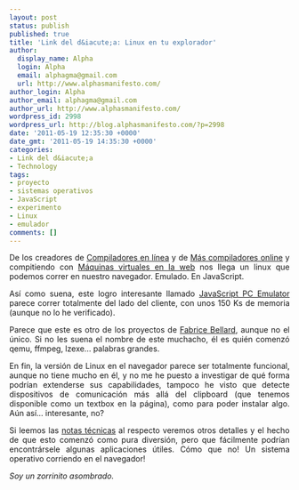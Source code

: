 ```yaml
---
layout: post
status: publish
published: true
title: 'Link del d&iacute;a: Linux en tu explorador'
author:
  display_name: Alpha
  login: Alpha
  email: alphagma@gmail.com
  url: http://www.alphasmanifesto.com/
author_login: Alpha
author_email: alphagma@gmail.com
author_url: http://www.alphasmanifesto.com/
wordpress_id: 2998
wordpress_url: http://blog.alphasmanifesto.com/?p=2998
date: '2011-05-19 12:35:30 +0000'
date_gmt: '2011-05-19 14:35:30 +0000'
categories:
- Link del d&iacute;a
- Technology
tags:
- proyecto
- sistemas operativos
- JavaScript
- experimento
- Linux
- emulador
comments: []
---
```

<p style="text-align: justify;">De los creadores de <a href="https://blog.alphasmanifesto.com/2008/03/28/link-del-dia-compiladores-en-linea/">Compiladores en l&iacute;nea</a> y de <a href="https://blog.alphasmanifesto.com/2009/09/10/link-del-dia-mas-compiladores-online/">M&aacute;s compiladores online</a> y compitiendo con <a href="https://blog.alphasmanifesto.com/2010/07/21/link-del-dia-maquinas-virtuales-en-la-web/">M&aacute;quinas virtuales en la web</a> nos llega un linux que podemos correr en nuestro navegador. Emulado. En JavaScript.</p>
<p style="text-align: justify;">As&iacute; como suena, este logro interesante llamado <a href="http://bellard.org/jslinux/">JavaScript PC Emulator</a> parece correr totalmente del lado del cliente, con unos 150 Ks de memoria (aunque no lo he verificado).</p>
<p style="text-align: justify;">Parece que este es otro de los proyectos de <a href="http://bellard.org/">Fabrice Bellard</a>, aunque no el &uacute;nico. Si no les suena el nombre de este muchacho, &eacute;l es qui&eacute;n comenz&oacute; qemu, ffmpeg, lzexe... palabras grandes.</p>
<p style="text-align: justify;">En fin, la versi&oacute;n de Linux en el navegador parece ser totalmente funcional, aunque no tiene mucho en &eacute;l, y no me he puesto a investigar de qu&eacute; forma podr&iacute;an extenderse sus capabilidades, tampoco he visto que detecte dispositivos de comunicaci&oacute;n m&aacute;s all&aacute; del clipboard (que tenemos disponible como un textbox en la p&aacute;gina), como para poder instalar algo. A&uacute;n as&iacute;... interesante, no?</p>
<p style="text-align: justify;">Si leemos las <a href="http://bellard.org/jslinux/tech.html">notas t&eacute;cnicas</a> al respecto veremos otros detalles y el hecho de que esto comenz&oacute; como pura diversi&oacute;n, pero que f&aacute;cilmente podr&iacute;an encontr&aacute;rsele algunas aplicaciones &uacute;tiles. C&oacute;mo que no! Un sistema operativo corriendo en el navegador!</p>
<p style="text-align: justify;"><em>Soy un zorrinito asombrado.</em></p>
